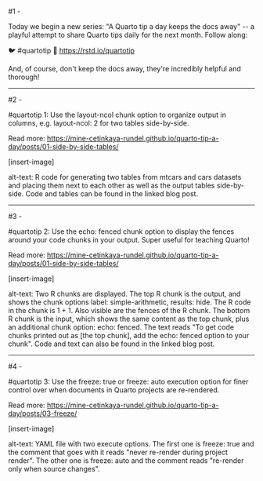 #1 -

Today we begin a new series: "A Quarto tip a day keeps the docs away" -- a playful attempt to share Quarto tips daily for the next month.
Follow along:

🐦 #quartotip 🔗 https://rstd.io/quartotip

And, of course, don't keep the docs away, they're incredibly helpful and thorough!

------------------------------------------------------------------------

#2 -

#quartotip 1: Use the layout-ncol chunk option to organize output in columns, e.g. layout-ncol: 2 for two tables side-by-side.

Read more: https://mine-cetinkaya-rundel.github.io/quarto-tip-a-day/posts/01-side-by-side-tables/

\[insert-image\]

alt-text: R code for generating two tables from mtcars and cars datasets and placing them next to each other as well as the output tables side-by-side.
Code and tables can be found in the linked blog post.

------------------------------------------------------------------------

#3 -

#quartotip 2: Use the echo: fenced chunk option to display the fences around your code chunks in your output.
Super useful for teaching Quarto!

Read more: https://mine-cetinkaya-rundel.github.io/quarto-tip-a-day/posts/01-side-by-side-tables/

\[insert-image\]

alt-text: Two R chunks are displayed.
The top R chunk is the output, and shows the chunk options label: simple-arithmetic, results: hide.
The R code in the chunk is 1 + 1.
Also visible are the fences of the R chunk.
The bottom R chunk is the input, which shows the same content as the top chunk, plus an additional chunk option: echo: fenced.
The text reads "To get code chunks printed out as \[the top chunk\], add the echo: fenced option to your chunk".
Code and text can also be found in the linked blog post.

------------------------------------------------------------------------

#4 -

#quartotip 3: Use the freeze: true or freeze: auto execution option for finer control over when documents in Quarto projects are re-rendered.

Read more: https://mine-cetinkaya-rundel.github.io/quarto-tip-a-day/posts/03-freeze/

\[insert-image\]

alt-text: YAML file with two execute options.
The first one is freeze: true and the comment that goes with it reads "never re-render during project render".
The other one is freeze: auto and the comment reads "re-render only when source changes".

